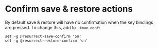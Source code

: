 # Confirm save & restore actions

By default save & restore will have no confirmation when the key bindings are pressed. To change this, add to `.tmux.conf`:

    set -g @resurrect-save-confirm 'on'
    set -g @resurrect-restore-confirm 'on'
